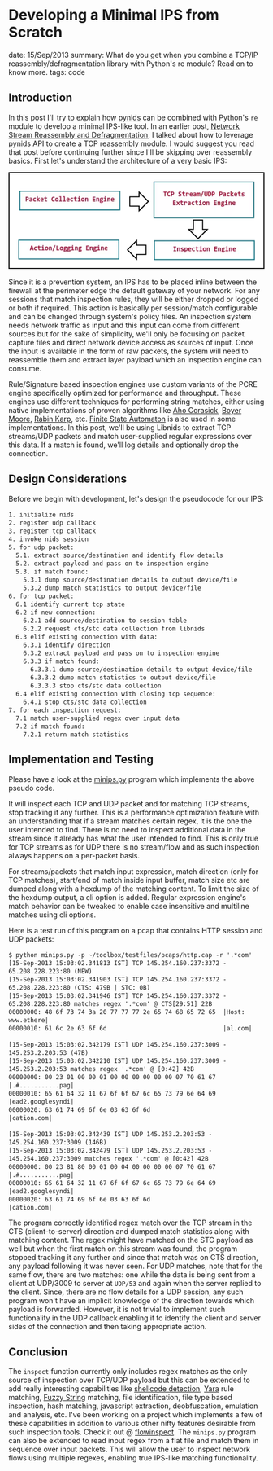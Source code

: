 Developing a Minimal IPS from Scratch
=====================================
date: 15/Sep/2013
summary: What do you get when you combine a TCP/IP reassembly/defragmentation library with Python's re module? Read on to know more.
tags: code

## Introduction

In this post I'll try to explain how [pynids](https://jon.oberheide.org/pynids/) can be combined with Python's `re` module to develop a minimal IPS-like tool. In an earlier post, [Network Stream Reassembly and Defragmentation](https://7h3ram.github.io/posts/20130618_libnids-pynids.html), I talked about how to leverage pynids API to create a TCP reassembly module. I would suggest you read that post before continuing further since I'll be skipping over reassembly basics. First let's understand the architecture of a very basic IPS:

![image](/static/files/posts_libnids_python_ids/minips-arch.png.webp)

Since it is a prevention system, an IPS has to be placed inline between the firewall at the perimeter edge the default gateway of your network. For any sessions that match inspection rules, they will be either dropped or logged or both if required. This action is basically per session/match configurable and can be changed through system's policy files. An inspection system needs network traffic as input and this input can come from different sources but for the sake of simplicity, we'll only be focusing on packet capture files and direct network device access as sources of input. Once the input is available in the form of raw packets, the system will need to reassemble them and extract layer payload which an inspection engine can consume.

Rule/Signature based inspection engines use custom variants of the PCRE engine specifically optimized for performance and throughput. These engines use different techniques for performing string matches, either using native implementations of proven algorithms like [Aho Corasick](http://en.wikipedia.org/wiki/Aho%E2%80%93Corasick_string_matching_algorithm), [Boyer Moore](http://en.wikipedia.org/wiki/Boyer%E2%80%93Moore_string_search_algorithm), [Rabin Karp](http://en.wikipedia.org/wiki/Rabin%E2%80%93Karp_string_search_algorithm), etc. [Finite State Automaton](http://en.wikipedia.org/wiki/Finite-state_machine) is also used in some implementations. In this post, we'll be using Libnids to extract TCP streams/UDP packets and match user-supplied regular expressions over this data. If a match is found, we'll log details and optionally drop the connection.

## Design Considerations

Before we begin with development, let's design the pseudocode for our IPS:

```
1. initialize nids
2. register udp callback
3. register tcp callback
4. invoke nids session
5. for udp packet:
  5.1. extract source/destination and identify flow details
  5.2. extract payload and pass on to inspection engine
  5.3. if match found:
    5.3.1 dump source/destination details to output device/file
    5.3.2 dump match statistics to output device/file
6. for tcp packet:
  6.1 identify current tcp state
  6.2 if new connection:
    6.2.1 add source/destination to session table
    6.2.2 request cts/stc data collection from libnids
  6.3 elif existing connection with data:
    6.3.1 identify direction
    6.3.2 extract payload and pass on to inspection engine
    6.3.3 if match found:
      6.3.3.1 dump source/destination details to output device/file
      6.3.3.2 dump match statistics to output device/file
      6.3.3.3 stop cts/stc data collection
  6.4 elif existing connection with closing tcp sequence:
    6.4.1 stop cts/stc data collection
7. for each inspection request:
  7.1 match user-supplied regex over input data
  7.2 if match found:
    7.2.1 return match statistics
```

## Implementation and Testing

Please have a look at the [minips.py](https://gist.github.com/7h3rAm/10974463) program which implements the above pseudo code.

It will inspect each TCP and UDP packet and for matching TCP streams, stop tracking it any further. This is a performance optimization feature with an understanding that if a stream matches certain regex, it is the one the user intended to find. There is no need to inspect additional data in the stream since it already has what the user intended to find. This is only true for TCP streams as for UDP there is no stream/flow and as such inspection always happens on a per-packet basis.

For streams/packets that match input expression, match direction (only for TCP matches), start/end of match inside input buffer, match size etc are dumped along with a hexdump of the matching content. To limit the size of the hexdump output, a cli option is added. Regular expression engine's match behavior can be tweaked to enable case insensitive and multiline matches using cli options.

Here is a test run of this program on a pcap that contains HTTP session and UDP packets:

```
$ python minips.py -p ~/toolbox/testfiles/pcaps/http.cap -r '.*com'
[15-Sep-2013 15:03:02.341813 IST] TCP 145.254.160.237:3372 - 65.208.228.223:80 (NEW)
[15-Sep-2013 15:03:02.341903 IST] TCP 145.254.160.237:3372 - 65.208.228.223:80 (CTS: 479B | STC: 0B)
[15-Sep-2013 15:03:02.341946 IST] TCP 145.254.160.237:3372 - 65.208.228.223:80 matches regex '.*com' @ CTS[29:51] 22B
00000000: 48 6f 73 74 3a 20 77 77 77 2e 65 74 68 65 72 65  |Host: www.ethere|
00000010: 61 6c 2e 63 6f 6d                                |al.com|

[15-Sep-2013 15:03:02.342179 IST] UDP 145.254.160.237:3009 - 145.253.2.203:53 (47B)
[15-Sep-2013 15:03:02.342210 IST] UDP 145.254.160.237:3009 - 145.253.2.203:53 matches regex '.*com' @ [0:42] 42B
00000000: 00 23 01 00 00 01 00 00 00 00 00 00 07 70 61 67  |.#...........pag|
00000010: 65 61 64 32 11 67 6f 6f 67 6c 65 73 79 6e 64 69  |ead2.googlesyndi|
00000020: 63 61 74 69 6f 6e 03 63 6f 6d                    |cation.com|

[15-Sep-2013 15:03:02.342439 IST] UDP 145.253.2.203:53 - 145.254.160.237:3009 (146B)
[15-Sep-2013 15:03:02.342479 IST] UDP 145.253.2.203:53 - 145.254.160.237:3009 matches regex '.*com' @ [0:42] 42B
00000000: 00 23 81 80 00 01 00 04 00 00 00 00 07 70 61 67  |.#...........pag|
00000010: 65 61 64 32 11 67 6f 6f 67 6c 65 73 79 6e 64 69  |ead2.googlesyndi|
00000020: 63 61 74 69 6f 6e 03 63 6f 6d                    |cation.com|
```

The program correctly identified regex match over the TCP stream in the CTS (client-to-server) direction and dumped match statistics along with matching content. The regex might have matched on the STC payload as well but when the first match on this stream was found, the program stopped tracking it any further and since that match was on CTS direction, any payload following it was never seen. For UDP matches, note that for the same flow, there are two matches: one while the data is being sent from a client at UDP/3009 to server at `UDP/53` and again when the server replied to the client. Since, there are no flow details for a UDP session, any such program won't have an implicit knowledge of the direction towards which payload is forwarded. However, it is not trivial to implement such functionality in the UDP callback enabling it to identify the client and server sides of the connection and then taking appropriate action.

## Conclusion

The `inspect` function currently only includes regex matches as the only source of inspection over TCP/UDP payload but this can be extended to add really interesting capabilities like [shellcode detection](https://7h3ram.github.io/posts/20130306_libemu-shellcode-detection.html), [Yara](http://code.google.com/p/yara-project/) rule matching, [Fuzzy String](https://github.com/seatgeek/fuzzywuzzy) matching, file identification, file type based inspection, hash matching, javascript extraction, deobfuscation, emulation and analysis, etc. I've been working on a project which implements a few of these capabilities in addition to various other nifty features desirable from such inspection tools. Check it out @ [flowinspect](https://github.com/7h3rAm/flowinspect). The `minips.py` program can also be extended to read input regex from a flat file and match them in sequence over input packets. This will allow the user to inspect network flows using multiple regexes, enabling true IPS-like matching functionality.
